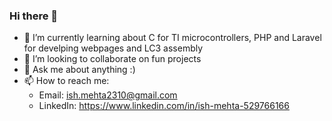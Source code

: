 ### Hi there 👋

- 🌱 I’m currently learning about C for TI microcontrollers, PHP and Laravel for develping webpages and LC3 assembly
- 👯 I’m looking to collaborate on fun projects
- 💬 Ask me about anything :)
- 📫 How to reach me: 
     - Email: ish.mehta2310@gmail.com
     - LinkedIn: https://www.linkedin.com/in/ish-mehta-529766166


<!--
**IshMehta/IshMehta** is a ✨ _special_ ✨ repository because its `README.md` (this file) appears on your GitHub profile.

Here are some ideas to get you started:

- 🔭 I’m currently working on ...
- 🌱 I’m currently learning ...
- 👯 I’m looking to collaborate on ...
- 🤔 I’m looking for help with ...
- 💬 Ask me about ...
- 📫 How to reach me: ...
- 😄 Pronouns: ...
- ⚡ Fun fact: ...
-->

